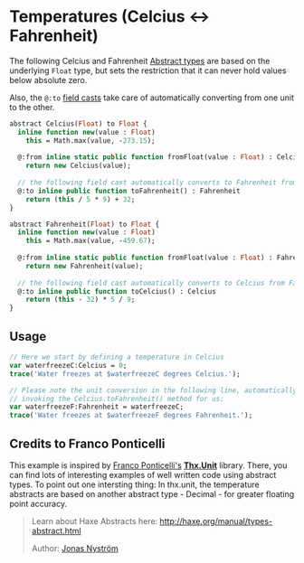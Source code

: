 [tags]: / "abstract-type"

# Temperatures (Celcius <-> Fahrenheit)

The following Celcius and Fahrenheit [Abstract types](http://haxe.org/manual/types-abstract.html) are based on the underlying `Float` type, but sets the restriction that it can never hold values below absolute zero. 

Also, the `@:to` [field casts](http://haxe.org/manual/types-abstract-implicit-casts.html) take care of automatically converting from one unit to the other.

```haxe
abstract Celcius(Float) to Float {    
  inline function new(value : Float)  
    this = Math.max(value, -273.15);
    
  @:from inline static public function fromFloat(value : Float) : Celcius
    return new Celcius(value);    
    
  // the following field cast automatically converts to Fahrenheit from Celcius
  @:to inline public function toFahrenheit() : Fahrenheit    
    return (this / 5 * 9) + 32;   
}

abstract Fahrenheit(Float) to Float {    
  inline function new(value : Float)  
    this = Math.max(value, -459.67);
    
  @:from inline static public function fromFloat(value : Float) : Fahrenheit
    return new Fahrenheit(value);      
  
  // the following field cast automatically converts to Celcius from Fahrenheit
  @:to inline public function toCelcius() : Celcius
    return (this - 32) * 5 / 9;
}
```

## Usage

```haxe
// Here we start by defining a temperature in Celcius
var waterfreezeC:Celcius = 0;
trace('Water freezes at $waterfreezeC degrees Celcius.');   

// Please note the unit conversion in the following line, automatically 
// invoking the Celcius.toFahrenheit() method for us:
var waterfreezeF:Fahrenheit = waterfreezeC;        
trace('Water freezes at $waterfreezeF degrees Fahrenheit.');   
```

## Credits to Franco Ponticelli

This example is inspired by [Franco Ponticelli's](https://github.com/fponticelli) [**Thx.Unit**](https://github.com/fponticelli/thx.unit) library.
There, you can find lots of interesting examples of well written code using abstract types. 
To point out one intersting thing: In thx.unit, the temperature abstracts are based on another abstract type - Decimal - for greater floating point accuracy.

> Learn about Haxe Abstracts here: <http://haxe.org/manual/types-abstract.html>
> 
> Author: [Jonas Nyström](https://github.com/cambiata)

